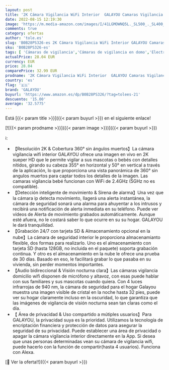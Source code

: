 ```yaml
---
layout: post
title: '2K Cámara Vigilancia WiFi Interior  GALAYOU Camaras Vigilancia Bebé IP  con Vista de 360°  Detección de Movimiento  24/7 Grabación en Tarjeta SD y Audio Bidireccional  Compatible con Alexa G2'
date: 2022-08-15 12:19:30
image: 'https://m.media-amazon.com/images/I/41LGMOWNQ5L._SL500_._SL400_.jpg'
comments: true
category: ofertas
author: 'tole.es'
slug: 'B0B28PS326-es 2K Cámara Vigilancia WiFi Interior GALAYOU Camaras...'
sku: 'B0B28PS326-es'
tags: [ 'Cámaras de vigilancia','Cámaras de vigilancia en domo','Electrónica','Fotografía y videocámaras','bebé','galayou','🇪🇸', ]
actualPrice: 28.04 EUR
currency: EUR
price: 28.04
comparePrice: 32.99 EUR
prodname: '2K Cámara Vigilancia WiFi Interior  GALAYOU Camaras Vigilancia Bebé IP  con Vista de 360°  Detección de Movimiento  24/7 Grabación en Tarjeta SD y Audio Bidireccional  Compatible con Alexa G2'
country: 'es'
flag: '🇪🇸'
brand: 'GALAYOU'
buyurl: 'https://www.amazon.es/dp/B0B28PS326/?tag=tolees-21'
descuento: '15.00'
average: '32.5775'
---
```


Está [{{< param title >}}]({{< param buyurl >}}) en el siguiente enlace!

[![{{< param prodname >}}]({{< param image >}})]({{< param buyurl >}})

ℹ️:

- 【Resolución 2K & Cobertura 360° sin ángulos muertos】La cámara vigilancia wifi interior GALAYOU ofrece una imagen en vivo en 2K sueper HD que le permite vigilar a sus mascotas o bebés con detalles nítidos, girando su cabeza 355° en horizontal y 50° en vertical a través de la aplicación, lo que proporciona una vista panorámica de 360° sin angulos muertos para captar todos los detalles de la imagen. Las camaras vigilancia bebé funcionan con WiFi de 2.4GHz (5GHz no es compatible).
- 【Detección inteligente de movimiento & Sirena de alarma】Una vez que la cámara ip detecta movimiento, llagerá una alerta instantánea, la cámara de seguridad sonará una alarma para ahuyentar a los intrusos y recibirá una notificación de alerta inmediata en su teléfono. Puede ver vídeos de Alerta de movimiento grabados automáticamente. Aunque esté afuera, no le costará saber lo que ocurre en su su hogar. GALAYOU le dará tranquilidad.
- 【Grabación 24/7 con tarjeta SD & Almacenamiento opcional en la nube】La cámara de seguridad interior le proporciona almacenamianto flexible, dos formas para realizarlo. Uno es el almacenamiento con tarjeta SD (hasta 128GB, no incluida en el paquete) soporta grabación continua. Y otro es el almacenamiento en la nube le ofrece una prueba de 30 días. Basado en eso, le facilitará grabar lo que pasaba en su vivienda, sin perder momentos importantes.
- 【Audio bidireccional & Visión nocturna clara】Las cámaras vigilancia domicilio wifi disponen de micrófono y altavoz, con esas puede hablar con sus familiares y sus mascotas cuando quiera. Con 4 luces infrarrojas de 940 nm, la cámara de seguridad para el hogar Galayou muestra una imagen visible de cristal en la noche hasta 32 pies, puede ver su hogar claramente incluso en la oscuridad, lo que garantiza que las imágenes de vigilancia de visión nocturna sean tan claras como el día.
- 【 Área de privacidad & Uso compartido a mútiples usuarios】Para GALAYOU, la privacidad suya es la prioridad. Utilizamos la tecnología de encriptación financiera y protección de datos para asegurar la seguridad de su privacidad. Puede establecer una área de privacidad o apagar la cámara vigilancia interior directamente en la App. Si desea que unas personas determinadas vean su cámara de vigilancia wifi, puede hacerlo con la función de compartir(hasta 4 usuarios). Funciona con Alexa.

[🛒 Ver la oferta!!]({{< param buyurl >}})
